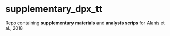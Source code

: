 # supplementary_dpx_tt

Repo containing **supplementary materials** and **analysis scrips** for Alanis et al., 2018
